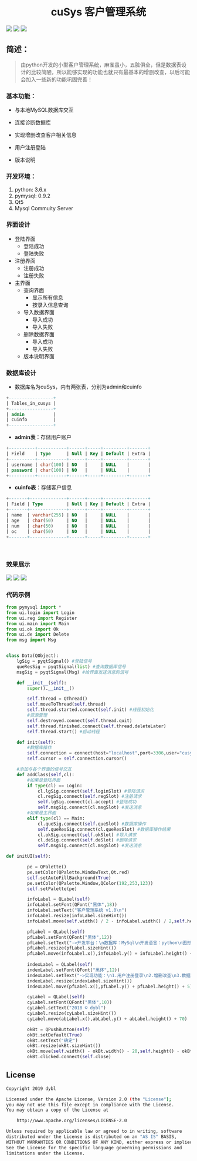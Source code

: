 <h1 align="center">cuSys 客户管理系统</h1>

![](https://img.shields.io/badge/cusys-project-ad2dec.svg)
![](https://img.shields.io/badge/pyqt5-mysql-0f9d58.svg)
![](https://img.shields.io/badge/licence-Apache2.0-ff69b4.svg)

## 简述：

> 由python开发的小型客户管理系统，麻雀虽小，五脏俱全，但是数据表设计的比较简陋，所以能够实现的功能也就只有最基本的增删改查，以后可能会加入一些新的功能巩固完善！

### 基本功能：

- 与本地MySQL数据库交互

- 连接诊断数据库

- 实现增删改查客户相关信息

- 用户注册登陆

- 版本说明


### 开发环境：

1. python: 3.6.x
2. pymysql: 0.9.2
3. Qt5
4. Mysql Commuity Server

### 界面设计

- 登陆界面
  - 登陆成功
  - 登陆失败
- 注册界面
  - 注册成功
  - 注册失败
- 主界面
  - 查询界面
    - 显示所有信息
    - 按录入信息查询
  - 导入数据界面
    - 导入成功
    - 导入失败
  - 删除数据界面
    - 导入成功
    - 导入失败
  - 版本说明界面

### 数据库设计

- 数据库名为cuSys，内有两张表，分别为admin和cuinfo

```sql
+-----------------+
| Tables_in_cusys |
+-----------------+
| admin           |
| cuinfo          |
+-----------------+
```

- **admin表**：存储用户账户
```sql
+----------+-----------+------+-----+---------+-------+
| Field    | Type      | Null | Key | Default | Extra |
+----------+-----------+------+-----+---------+-------+
| username | char(100) | NO   |     | NULL    |       |
| password | char(100) | NO   |     | NULL    |       |
+----------+-----------+------+-----+---------+-------+
```

- **cuinfo表**：存储客户信息
```sql
+-------+--------------+------+-----+---------+-------+
| Field | Type         | Null | Key | Default | Extra |
+-------+--------------+------+-----+---------+-------+
| name  | varchar(255) | NO   |     | NULL    |       |
| age   | char(50)     | NO   |     | NULL    |       |
| num   | char(50)     | NO   |     | NULL    |       |
| oc    | char(50)     | NO   |     | NULL    |       |
+-------+--------------+------+-----+---------+-------+
```
<br>

### 效果展示

<img src="img/login.png">
<img src="img/registry.png">
<img src="img/im.png">

### 代码示例

```python
from pymysql import *
from ui.login import Login
from ui.reg import Register
from ui.main import Main
from ui.ok import Ok
from ui.de import Delete
from msg import Msg


class Data(QObject):
    lgSig = pyqtSignal() #登陆信号
    queResSig = pyqtSignal(list) #查询数据库信号
    msgSig = pyqtSignal(Msg) #给界面发送消息的信号

    def __init__(self):
        super().__init__()

        self.thread = QThread()
        self.moveToThread(self.thread)
        self.thread.started.connect(self.init) #线程初始化
        #资源管理
        self.destroyed.connect(self.thread.quit)
        self.thread.finished.connect(self.thread.deleteLater)
        self.thread.start() #启动线程

    def init(self):
        #数据库操作
        self.connection = connect(host="localhost",port=3306,user="cusys",password="123456",db="cusys",charset="utf8",cursorclass=cursors.DictCursor)
        self.cursor = self.connection.cursor()

    #添加与各个界面的信号交互
    def addClass(self,cl):
        #如果是登陆界面
        if type(cl) == Login:
            cl.lgSig.connect(self.loginSlot) #登陆请求
            cl.regSig.connect(self.regSlot) #注册请求
            self.lgSig.connect(cl.accept) #登陆成功
            self.msgSig.connect(cl.msgSlot) #发送消息
        #如果是主界面
        elif type(cl) == Main:
            cl.queSig.connect(self.queSlot) #数据库操作
            self.queResSig.connect(cl.queResSlot) #数据库操作结果
            cl.okSig.connect(self.okSlot) #导入请求
            cl.deSig.connect(self.deSlot) #删除请求
            self.msgSig.connect(cl.msgSlot) #发送消息
```

```python
def initUI(self):

        pe = QPalette()
        pe.setColor(QPalette.WindowText,Qt.red)
        self.setAutoFillBackground(True)
        pe.setColor(QPalette.Window,QColor(192,253,123))
        self.setPalette(pe)

        infoLabel = QLabel(self)
        infoLabel.setFont(QFont("黑体",18))
        infoLabel.setText("客户管理系统 v1.0\n")
        infoLabel.resize(infoLabel.sizeHint())
        infoLabel.move(self.width() / 2 - infoLabel.width() / 2,self.height() / 20)

        pfLabel = QLabel(self)
        pfLabel.setFont(QFont("黑体",12))
        pfLabel.setText("->开发平台：\n数据库：MySql\n开发语言：python\n图形库：Qt\n")
        pfLabel.resize(pfLabel.sizeHint())
        pfLabel.move(infoLabel.x(),infoLabel.y() + infoLabel.height() + 5)
        
        indexLabel = QLabel(self)
        indexLabel.setFont(QFont("黑体",12))
        indexLabel.setText("->实现功能：\n1.用户注册登录\n2.增删改查\n3.数据库连接诊断\n")
        indexLabel.resize(indexLabel.sizeHint())
        indexLabel.move(pfLabel.x(),pfLabel.y() + pfLabel.height() + 5)

        cyLabel = QLabel(self)
        cyLabel.setFont(QFont("黑体",10))
        cyLabel.setText("2018 © dybl")
        cyLabel.resize(cyLabel.sizeHint())
        cyLabel.move(abLabel.x(),abLabel.y() + abLabel.height() + 70)

        okBt = QPushButton(self)
        okBt.setDefault(True)
        okBt.setText("确定")
        okBt.resize(okBt.sizeHint())
        okBt.move(self.width() - okBt.width() - 20,self.height() - okBt.height() - 20)
        okBt.clicked.connect(self.close)
```

## License

```sh
Copyright 2019 dybl

Licensed under the Apache License, Version 2.0 (the "License");
you may not use this file except in compliance with the License.
You may obtain a copy of the License at

    http://www.apache.org/licenses/LICENSE-2.0

Unless required by applicable law or agreed to in writing, software
distributed under the License is distributed on an "AS IS" BASIS,
WITHOUT WARRANTIES OR CONDITIONS OF ANY KIND, either express or implied.
See the License for the specific language governing permissions and
limitations under the License.
```
